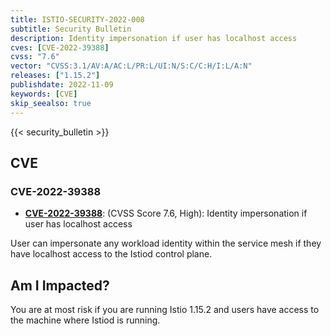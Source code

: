 ```yaml
---
title: ISTIO-SECURITY-2022-008
subtitle: Security Bulletin
description: Identity impersonation if user has localhost access
cves: [CVE-2022-39388]
cvss: "7.6"
vector: "CVSS:3.1/AV:A/AC:L/PR:L/UI:N/S:C/C:H/I:L/A:N"
releases: ["1.15.2"]
publishdate: 2022-11-09
keywords: [CVE]
skip_seealso: true
---
```


{{< security_bulletin >}}

## CVE

### CVE-2022-39388

- __[CVE-2022-39388](https://github.com/istio/istio/security/advisories/GHSA-6c6p-h79f-g6p4)__:
  (CVSS Score 7.6, High): Identity impersonation if user has localhost access

User can impersonate any workload identity within the service mesh if they have localhost access to the Istiod control plane.

## Am I Impacted?

You are at most risk if you are running Istio 1.15.2 and users have access to the machine where Istiod is running.